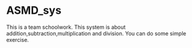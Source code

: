 # ASMD_sys
This is a team schoolwork.
This system is about addition,subtraction,multiplication and division.
You can do some simple exercise.
